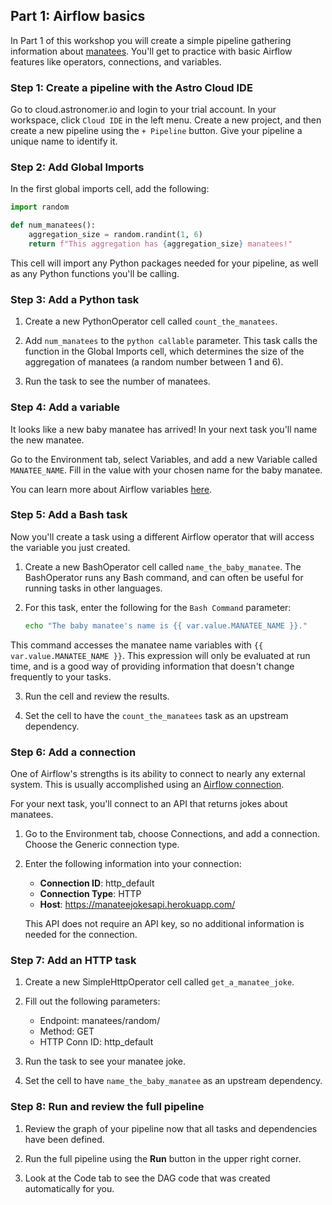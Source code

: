 ## Part 1: Airflow basics

In Part 1 of this workshop you will create a simple pipeline gathering information about [manatees](https://www.savethemanatee.org/manatees/facts/). You'll get to practice with basic Airflow features like operators, connections, and variables.

### Step 1: Create a pipeline with the Astro Cloud IDE

Go to cloud.astronomer.io and login to your trial account. In your workspace, click `Cloud IDE` in the left menu. Create a new project, and then create a new pipeline using the `+ Pipeline` button. Give your pipeline a unique name to identify it.

### Step 2: Add Global Imports

In the first global imports cell, add the following:

```python
import random

def num_manatees():
    aggregation_size = random.randint(1, 6)
    return f"This aggregation has {aggregation_size} manatees!"
```

This cell will import any Python packages needed for your pipeline, as well as any Python functions you'll be calling.

### Step 3: Add a Python task

1. Create a new PythonOperator cell called `count_the_manatees`.

2. Add `num_manatees` to the `python callable` parameter. This task calls the function in the Global Imports cell, which determines the size of the aggregation of manatees (a random number between 1 and 6).

3. Run the task to see the number of manatees.

### Step 4: Add a variable

It looks like a new baby manatee has arrived! In your next task you'll name the new manatee.

Go to the Environment tab, select Variables, and add a new Variable called `MANATEE_NAME`. Fill in the value with your chosen name for the baby manatee.

You can learn more about Airflow variables [here](https://docs.astronomer.io/learn/airflow-variables).

### Step 5: Add a Bash task

Now you'll create a task using a different Airflow operator that will access the variable you just created.

1. Create a new BashOperator cell called `name_the_baby_manatee`. The BashOperator runs any Bash command, and can often be useful for running tasks in other languages.

2. For this task, enter the following for the `Bash Command` parameter:

    ```bash
    echo "The baby manatee's name is {{ var.value.MANATEE_NAME }}."
    ```

This command accesses the manatee name variables with `{{ var.value.MANATEE_NAME }}`. This expression will only be evaluated at run time, and is a good way of providing information that doesn't change frequently to your tasks.

3. Run the cell and review the results.

4. Set the cell to have the `count_the_manatees` task as an upstream dependency.

### Step 6: Add a connection

One of Airflow's strengths is its ability to connect to nearly any external system. This is usually accomplished using an [Airflow connection](https://docs.astronomer.io/learn/connections).

For your next task, you'll connect to an API that returns jokes about manatees.

1. Go to the Environment tab, choose Connections, and add a connection. Choose the Generic connection type.

2. Enter the following information into your connection:

    - **Connection ID**: http_default
    - **Connection Type**: HTTP
    - **Host**: https://manateejokesapi.herokuapp.com/

    This API does not require an API key, so no additional information is needed for the connection.

### Step 7: Add an HTTP task

1. Create a new SimpleHttpOperator cell called `get_a_manatee_joke`.

2. Fill out the following parameters:

    - Endpoint: manatees/random/
    - Method: GET
    - HTTP Conn ID: http_default

3. Run the task to see your manatee joke.

4. Set the cell to have `name_the_baby_manatee` as an upstream dependency.

### Step 8: Run and review the full pipeline

1. Review the graph of your pipeline now that all tasks and dependencies have been defined.

2. Run the full pipeline using the **Run** button in the upper right corner.

3. Look at the Code tab to see the DAG code that was created automatically for you.

